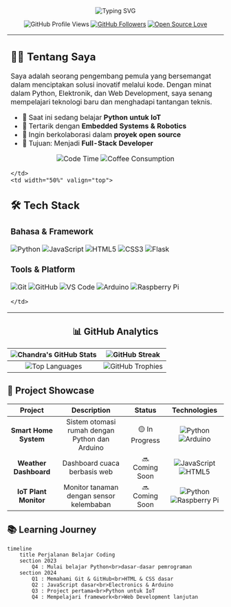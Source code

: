 <!-- DYNAMIC TYPING BANNER -->
<div align="center">
  <img src="https://readme-typing-svg.demolab.com?font=Fira+Code&weight=600&size=28&duration=4000&pause=1000&color=20C20E&center=true&vCenter=true&width=500&lines=Halo+World!+👋;Saya+Chandra+Brian;Python+Developer;Electronics+Enthusiast;Web+Developer+Pemula" alt="Typing SVG" />
</div>

<!-- PROFILE HEADER WITH ANIMATED BADGES -->
<div align="center">
  
  ![GitHub Profile Views](https://komarev.com/ghpvc/?username=ChandraBrian&style=for-the-badge&color=blueviolet&label=PROFILE+VIEWS)
  [![GitHub Followers](https://img.shields.io/github/followers/ChandraBrian.svg?style=for-the-badge&logo=github&label=FOLLOWERS&color=success)](https://github.com/ChandraBrian)
  [![Open Source Love](https://img.shields.io/badge/OPEN%20SOURCE-❤️-red?style=for-the-badge&logo=open-source-initiative)](https://github.com/ChandraBrian)

</div>

<!-- GRID LAYOUT WITH CARDS -->
<table>
  <tr>
    <td width="50%" valign="top">

## 👨‍💻 Tentang Saya

Saya adalah seorang pengembang pemula yang bersemangat dalam menciptakan solusi inovatif melalui kode. Dengan minat dalam Python, Elektronik, dan Web Development, saya senang mempelajari teknologi baru dan menghadapi tantangan teknis.

- 🔭 Saat ini sedang belajar **Python untuk IoT**
- 🌱 Tertarik dengan **Embedded Systems & Robotics**
- 👯 Ingin berkolaborasi dalam **proyek open source**
- 🎯 Tujuan: Menjadi **Full-Stack Developer**

<div align="center">
  
  ![Code Time](https://img.shields.io/badge/CODING%20TIME-2%20HOURS%2FDAY-blue?style=flat-square&logo=visual-studio-code)
  ![Coffee Consumption](https://img.shields.io/badge/COFFEE-3%20CUPS%2FDAY-brown?style=flat-square&logo=coffeescript)

</div>

    </td>
    <td width="50%" valign="top">

## 🛠️ Tech Stack

### Bahasa & Framework
![Python](https://img.shields.io/badge/Python-3776AB?style=for-the-badge&logo=python&logoColor=white)
![JavaScript](https://img.shields.io/badge/JavaScript-F7DF1E?style=for-the-badge&logo=javascript&logoColor=black)
![HTML5](https://img.shields.io/badge/HTML5-E34F26?style=for-the-badge&logo=html5&logoColor=white)
![CSS3](https://img.shields.io/badge/CSS3-1572B6?style=for-the-badge&logo=css3&logoColor=white)
![Flask](https://img.shields.io/badge/Flask-000000?style=for-the-badge&logo=flask&logoColor=white)

### Tools & Platform
![Git](https://img.shields.io/badge/Git-F05032?style=for-the-badge&logo=git&logoColor=white)
![GitHub](https://img.shields.io/badge/GitHub-181717?style=for-the-badge&logo=github&logoColor=white)
![VS Code](https://img.shields.io/badge/VS_Code-007ACC?style=for-the-badge&logo=visual-studio-code&logoColor=white)
![Arduino](https://img.shields.io/badge/Arduino-00979D?style=for-the-badge&logo=arduino&logoColor=white)
![Raspberry Pi](https://img.shields.io/badge/Raspberry%20Pi-A22846?style=for-the-badge&logo=raspberrypi&logoColor=white)

    </td>
  </tr>
</table>

<!-- ANIMATED STATS SECTION -->
<div align="center">

## 📊 GitHub Analytics

| ![Chandra's GitHub Stats](https://github-readme-stats.vercel.app/api?username=ChandraBrian&show_icons=true&theme=radical&include_all_commits=true) | ![GitHub Streak](https://streak-stats.demolab.com/?user=ChandraBrian&theme=radical) |
|:---:|:---:|
| ![Top Languages](https://github-readme-stats.vercel.app/api/top-langs/?username=ChandraBrian&layout=compact&theme=radical&langs_count=8) | ![GitHub Trophies](https://github-profile-trophy.vercel.app/?username=ChandraBrian&theme=radical&row=2&column=3) |

</div>

<!-- PROJECT SHOWCASE WITH ANIMATED CARDS -->
## 🚀 Project Showcase

<div align="center">

| Project | Description | Status | Technologies |
|:---:|:---:|:---:|:---:|
| **Smart Home System** | Sistem otomasi rumah dengan Python dan Arduino | 🟡 In Progress | ![Python](https://img.shields.io/badge/Python-3776AB?style=flat-square&logo=python) ![Arduino](https://img.shields.io/badge/Arduino-00979D?style=flat-square&logo=arduino) |
| **Weather Dashboard** | Dashboard cuaca berbasis web | 🔜 Coming Soon | ![JavaScript](https://img.shields.io/badge/JavaScript-F7DF1E?style=flat-square&logo=javascript) ![HTML5](https://img.shields.io/badge/HTML5-E34F26?style=flat-square&logo=html5) |
| **IoT Plant Monitor** | Monitor tanaman dengan sensor kelembaban | 🔜 Coming Soon | ![Python](https://img.shields.io/badge/Python-3776AB?style=flat-square&logo=python) ![Raspberry Pi](https://img.shields.io/badge/Raspberry%20Pi-A22846?style=flat-square&logo=raspberrypi) |

</div>

<!-- LEARNING JOURNEY TIMELINE -->
## 📚 Learning Journey

```mermaid
timeline
    title Perjalanan Belajar Coding
    section 2023
        Q4 : Mulai belajar Python<br>dasar-dasar pemrograman
    section 2024
        Q1 : Memahami Git & GitHub<br>HTML & CSS dasar
        Q2 : JavaScript dasar<br>Electronics & Arduino
        Q3 : Project pertama<br>Python untuk IoT
        Q4 : Mempelajari framework<br>Web Development lanjutan
